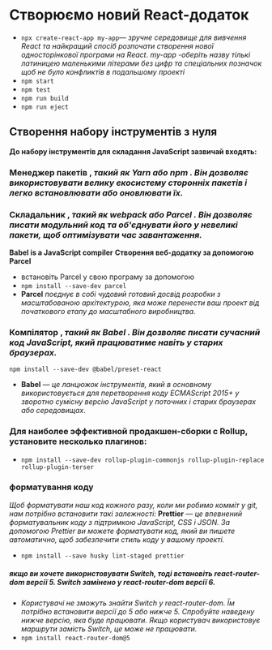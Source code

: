 # Створюємо новий React-додаток

* ```npx create-react-app my-app```— *зручне середовище для вивчення React та найкращий спосіб розпочати створення нової односторінкової програми на React*.
*my-app* -*оберіть назву тількі латиницею маленькими літерами без цифр та спеціальних позначок щоб не було конфликтів в подальшому проекті*
* `npm start`
* `npm test`
* `npm run build`
* `npm run eject`

## Створення набору інструментів з нуля
**До набору інструментів для складання JavaScript зазвичай входять:**
### Менеджер пакетів , *такий як **Yarn** або **npm** . Він дозволяє використовувати велику екосистему сторонніх пакетів і легко встановлювати або оновлювати їх.*

### Складальник , *такий як **webpack** або **Parcel** . Він дозволяє писати модульний код та об'єднувати його у невеликі пакети, щоб оптимізувати час завантаження.*
**Babel is a JavaScript compiler**
**Створення веб-додатку за допомогою Parcel**
* встановіть Parcel у свою програму за допомогою
* ```npm install --save-dev parcel```
* **Parcel** *поєднує в собі чудовий готовий досвід розробки з масштабованою архітектурою, яка може перенести ваш проект від початкового етапу до масштабного виробництва.*
### Компілятор , *такий як **Babel** . Він дозволяє писати сучасний код JavaScript, який працюватиме навіть у старих браузерах.*
```npm install --save-dev @babel/preset-react```
* **Babel** — *це ланцюжок інструментів, який в основному використовується для перетворення коду ECMAScript 2015+ у зворотно сумісну версію JavaScript у поточних і старих браузерах або середовищах*.

### Для наиболее эффективной продакшен-сборки с Rollup, установите несколько плагинов:
* ```npm install --save-dev rollup-plugin-commonjs rollup-plugin-replace rollup-plugin-terser```
 ### форматування коду

*Щоб форматувати наш код кожного разу, коли ми робимо комміт у git, нам потрібно встановити такі залежності:*
**Prettier** — *це впевнений форматувальник коду з підтримкою JavaScript, CSS і JSON. За допомогою Prettier ви можете форматувати код, який ви пишете автоматично, щоб забезпечити стиль коду у вашому проекті.*
 * ```npm install --save husky lint-staged prettier```
 
 
 ##### якщо ви хочете використовувати Switch, тоді встановіть react-router-dom версії 5. Switch замінено у react-router-dom версії 6.

* *Користувачі не зможуть знайти Switch у react-router-dom. Їм потрібно встановити версії до 5 або нижче 5. Спробуйте наведену нижче версію, яка буде працювати. Якщо користувач використовує маршрути замість Switch, це може не працювати.*
* ```npm install react-router-dom@5```
